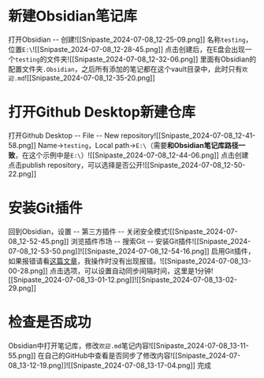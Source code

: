 # 新建Obsidian笔记库
打开Obsidian -- 创建![[Snipaste_2024-07-08_12-25-09.png]]
名称`testing`，位置`E:\`![[Snipaste_2024-07-08_12-28-45.png]]
点击创建后，在E盘会出现一个`testing`的文件夹![[Snipaste_2024-07-08_12-32-06.png]]
里面有Obsidian的配置文件夹`.Obsidian`，之后所有添加的笔记都在这个vault目录中，此时只有`欢迎.md`![[Snipaste_2024-07-08_12-35-20.png]]
# 打开Github Desktop新建仓库
打开Github Desktop -- File -- New repository![[Snipaste_2024-07-08_12-41-58.png]]
Name->`testing`，Local path->`E:\`（需要**和Obsidian笔记库路径一致**，在这个示例中是`E:\`）![[Snipaste_2024-07-08_12-44-06.png]]
点击创建
点击publish repository，可以选择是否公开![[Snipaste_2024-07-08_12-50-22.png]]
# 安装Git插件
回到Obsidian，设置 -- 第三方插件 -- 关闭安全模式![[Snipaste_2024-07-08_12-52-45.png]]
浏览插件市场 -- 搜索Git -- 安装Git插件![[Snipaste_2024-07-08_12-53-50.png]]![[Snipaste_2024-07-08_12-54-16.png]]
启用Git插件，如果报错请看[这篇文章](https://zhuanlan.zhihu.com/p/698940284)，我操作时没有出现报错。![[Snipaste_2024-07-08_13-00-28.png]]
点击选项，可以设置自动同步间隔时间，这里是1分钟![[Snipaste_2024-07-08_13-01-12.png]]![[Snipaste_2024-07-08_13-02-29.png]]
# 检查是否成功
Obsidian中打开笔记库，修改`欢迎.md`笔记内容![[Snipaste_2024-07-08_13-11-55.png]]
在自己的GitHub中查看是否同步了修改内容![[Snipaste_2024-07-08_13-12-19.png]]![[Snipaste_2024-07-08_13-17-04.png]]
完成